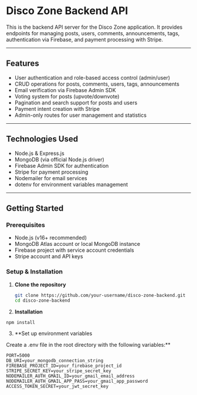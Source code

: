 # Disco Zone Backend API

This is the backend API server for the Disco Zone application. It provides endpoints for managing posts, users, comments, announcements, tags, authentication via Firebase, and payment processing with Stripe.

---

## Features

- User authentication and role-based access control (admin/user)
- CRUD operations for posts, comments, users, tags, announcements
- Email verification via Firebase Admin SDK
- Voting system for posts (upvote/downvote)
- Pagination and search support for posts and users
- Payment intent creation with Stripe
- Admin-only routes for user management and statistics

---

## Technologies Used

- Node.js & Express.js
- MongoDB (via official Node.js driver)
- Firebase Admin SDK for authentication
- Stripe for payment processing
- Nodemailer for email services
- dotenv for environment variables management

---

## Getting Started

### Prerequisites

- Node.js (v16+ recommended)
- MongoDB Atlas account or local MongoDB instance
- Firebase project with service account credentials
- Stripe account and API keys

### Setup & Installation

1. **Clone the repository**

   ```bash
   git clone https://github.com/your-username/disco-zone-backend.git
   cd disco-zone-backend

2. **Installation**
  ```
 npm install
```

3. **Set up environment variables

Create a .env file in the root directory with the following variables:**
```
PORT=5000
DB_URI=your_mongodb_connection_string
FIREBASE_PROJECT_ID=your_firebase_project_id
STRIPE_SECRET_KEY=your_stripe_secret_key
NODEMAILER_AUTH_GMAIL_ID=your_gmail_email_address
NODEMAILER_AUTH_GMAIL_APP_PASS=your_gmail_app_password
ACCESS_TOKEN_SECRET=your_jwt_secret_key
```

